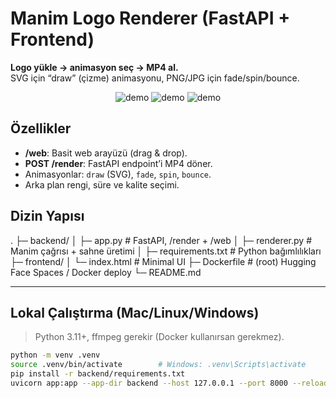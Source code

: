 # Manim Logo Renderer (FastAPI + Frontend)

**Logo yükle → animasyon seç → MP4 al.**  
SVG için “draw” (çizme) animasyonu, PNG/JPG için fade/spin/bounce.

<p align="center">
  <img alt="demo" src="https://img.shields.io/badge/FastAPI-0.111.0-009688?logo=fastapi">
  <img alt="demo" src="https://img.shields.io/badge/Manim-0.19.0-6E4C13">
  <img alt="demo" src="https://img.shields.io/badge/Docker-ready-0db7ed?logo=docker">
</p>

## Özellikler
- **/web**: Basit web arayüzü (drag & drop).
- **POST /render**: FastAPI endpoint’i MP4 döner.
- Animasyonlar: `draw` (SVG), `fade`, `spin`, `bounce`.
- Arka plan rengi, süre ve kalite seçimi.

## Dizin Yapısı
.
├─ backend/
│ ├─ app.py # FastAPI, /render + /web
│ ├─ renderer.py # Manim çağrısı + sahne üretimi
│ ├─ requirements.txt # Python bağımlılıkları
├─ frontend/
│ └─ index.html # Minimal UI
├─ Dockerfile # (root) Hugging Face Spaces / Docker deploy
└─ README.md


---

## Lokal Çalıştırma (Mac/Linux/Windows)
> Python 3.11+, ffmpeg gerekir (Docker kullanırsan gerekmez).

```bash
python -m venv .venv
source .venv/bin/activate        # Windows: .venv\Scripts\activate
pip install -r backend/requirements.txt
uvicorn app:app --app-dir backend --host 127.0.0.1 --port 8000 --reload
